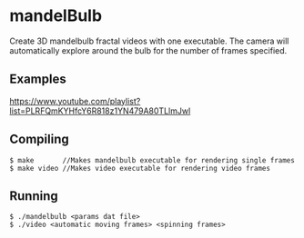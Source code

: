 # mandelBulb

Create 3D mandelbulb fractal videos with one executable.  The camera will automatically explore around the bulb for the number
of frames specified.

## Examples

https://www.youtube.com/playlist?list=PLRFQmKYHfcY6R818z1YN479A80TLlmJwl

## Compiling

    $ make       //Makes mandelbulb executable for rendering single frames
    $ make video //Makes video executable for rendering video frames
    
    
## Running
    $ ./mandelbulb <params dat file>
    $ ./video <automatic moving frames> <spinning frames>
